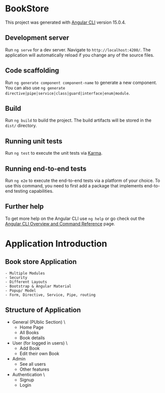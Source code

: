 # BookStore

This project was generated with [Angular CLI](https://github.com/angular/angular-cli) version 15.0.4.

## Development server

Run `ng serve` for a dev server. Navigate to `http://localhost:4200/`. The application will automatically reload if you change any of the source files.

## Code scaffolding

Run `ng generate component component-name` to generate a new component. You can also use `ng generate directive|pipe|service|class|guard|interface|enum|module`.

## Build

Run `ng build` to build the project. The build artifacts will be stored in the `dist/` directory.

## Running unit tests

Run `ng test` to execute the unit tests via [Karma](https://karma-runner.github.io).

## Running end-to-end tests

Run `ng e2e` to execute the end-to-end tests via a platform of your choice. To use this command, you need to first add a package that implements end-to-end testing capabilities.

## Further help

To get more help on the Angular CLI use `ng help` or go check out the [Angular CLI Overview and Command Reference](https://angular.io/cli) page.


# Application Introduction

Book store Application
----------------------
	- Multiple Modules
	- Security
	- Different Layouts
	- Bootstrap & Angular Material
	- Popup/ Model
	- Form, Directive, Service, Pipe, routing

Structure of Application
------------------------
- General (PUblic Section) \
	- Home Page
	- All Books
	- Book details
- User (for logged in users) \
	- Add Book
	- Edit their own Book
- Admin
	- See all users
	- Other features
- Authentication \
	- Signup
	- Login

